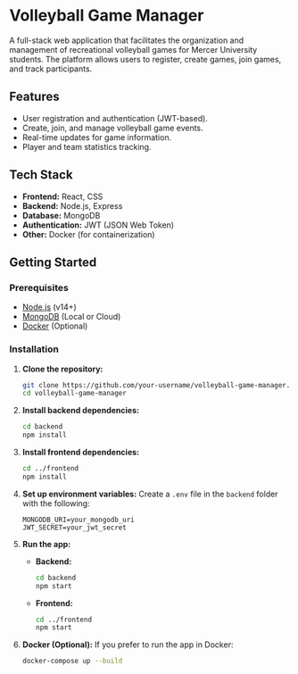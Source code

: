 # Volleyball Game Manager

A full-stack web application that facilitates the organization and management of recreational volleyball games for Mercer University students. The platform allows users to register, create games, join games, and track participants.

## Features
- User registration and authentication (JWT-based).
- Create, join, and manage volleyball game events.
- Real-time updates for game information.
- Player and team statistics tracking.

## Tech Stack
- **Frontend:** React, CSS
- **Backend:** Node.js, Express
- **Database:** MongoDB
- **Authentication:** JWT (JSON Web Token)
- **Other:** Docker (for containerization)

## Getting Started

### Prerequisites
- [Node.js](https://nodejs.org/) (v14+)
- [MongoDB](https://www.mongodb.com/) (Local or Cloud)
- [Docker](https://www.docker.com/) (Optional)

### Installation
1. **Clone the repository:**
    ```bash
    git clone https://github.com/your-username/volleyball-game-manager.git
    cd volleyball-game-manager
    ```

2. **Install backend dependencies:**
    ```bash
    cd backend
    npm install
    ```

3. **Install frontend dependencies:**
    ```bash
    cd ../frontend
    npm install
    ```

4. **Set up environment variables:**
    Create a `.env` file in the `backend` folder with the following:
    ```
    MONGODB_URI=your_mongodb_uri
    JWT_SECRET=your_jwt_secret
    ```

5. **Run the app:**
   - **Backend:**
        ```bash
        cd backend
        npm start
        ```
   - **Frontend:**
        ```bash
        cd ../frontend
        npm start
        ```

6. **Docker (Optional):**
   If you prefer to run the app in Docker:
   ```bash
   docker-compose up --build
